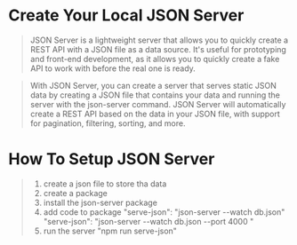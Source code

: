 # Create Your Local JSON Server

> JSON Server is a lightweight server that allows you to quickly create a REST API with a JSON file as a data source. It's useful for prototyping and front-end development, as it allows you to quickly create a fake API to work with before the real one is ready.

> With JSON Server, you can create a server that serves static JSON data by creating a JSON file that contains your data and running the server with the json-server command. JSON Server will automatically create a REST API based on the data in your JSON file, with support for pagination, filtering, sorting, and more.

# How To Setup JSON Server

> 1. create a json file to store tha data
> 2. create a package
> 3. install the json-server package
> 4. add code to package 
 "serve-json": "json-server --watch db.json"
 "serve-json": "json-server --watch db.json --port 4000 "
>5. run the server
 "npm run serve-json"